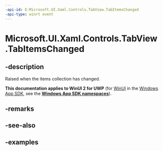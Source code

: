 ```yaml
---
-api-id: E:Microsoft.UI.Xaml.Controls.TabView.TabItemsChanged
-api-type: winrt event
---
```


# Microsoft.UI.Xaml.Controls.TabView.TabItemsChanged

<!--
public event Windows.Foundation.TypedEventHandler<Microsoft.UI.Xaml.Controls.TabView,Windows.Foundation.Collections.IVectorChangedEventArgs> TabItemsChanged;
-->

## -description

Raised when the items collection has changed.

**This documentation applies to WinUI 2 for UWP** (for [WinUI](/windows/apps/winui/winui3/) in the [Windows App SDK](/windows/apps/windows-app-sdk/), see the **[Windows App SDK namespaces](/windows/windows-app-sdk/api/winrt/)**).

## -remarks

## -see-also

## -examples

